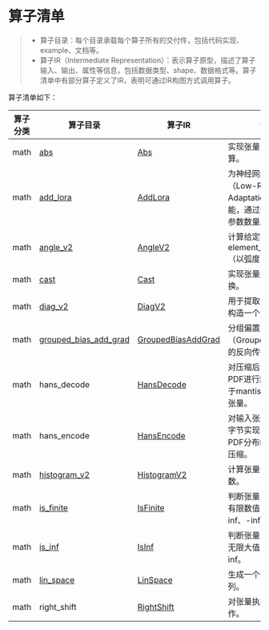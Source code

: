# 算子清单

> - 算子目录：每个目录承载每个算子所有的交付件，包括代码实现、example、文档等。
> - 算子IR（Intermediate Representation）：表示算子原型，描述了算子输入、输出、属性等信息，包括数据类型、shape、数据格式等。算子清单中有部分算子定义了IR，表明可通过IR构图方式调用算子。

算子清单如下：

| 算子分类 | 算子目录                                                     | 算子IR                                                       | 说明                                                         |
| -------- | ------------------------------------------------------------ | ------------------------------------------------------------ | ------------------------------------------------------------ |
| math     | [abs](../../math/abs/README.md)                              | [Abs](../../math/abs/op_graph/abs_proto.h)                   | 实现张量的绝对值运算。                                       |
| math     | [add_lora](../../math/add_lora/README.md)                    | [AddLora](../../math/add_lora/op_graph/add_lora_proto.h)     | 为神经网络添加LoRA（Low-Rank Adaptation）层功能，通过低秩分解减少参数数量。 |
| math     | [angle_v2](../../math/angle_v2/README.md)                    | [AngleV2](../../math/angle_v2/op_graph/angle_v2_proto.h)     | 计算给定输入张量的element_wise angle（以弧度为单位）。       |
| math     | [cast](../../math/cast/README.md)                            | [Cast](../../math/cast/op_graph/cast_proto.h)                | 实现张量数据类型转换。                                       |
| math     | [diag_v2](../../math/diag_v2/README.md)                      | [DiagV2](../../math/diag_v2/op_graph/diag_v2_proto.h)        | 用于提取对角线元素或构造一个对角矩阵。                       |
| math     | [grouped_bias_add_grad](../../math/grouped_bias_add_grad/README.md) | [GroupedBiasAddGrad](../../math/grouped_bias_add_grad/op_graph/grouped_bias_add_grad_proto.h) | 分组偏置加法（GroupedBiasAdd）的反向传播。                   |
| math     | hans_decode                                                  | [HansDecode](../../math/hans_decode/op_graph/hans_decode_proto.h) | 对压缩后的张量基于PDF进行解码，同时基于mantissa重组恢复张量。 |
| math     | hans_encode                                                  | [HansEncode](../../math/hans_encode/op_graph/hans_encode_proto.h) | 对输入张量指数位所在字节实现PDF统计，按PDF分布统计进行无损压缩。 |
| math     | [histogram_v2](../../math/histogram_v2/README.md)            | [HistogramV2](../../math/histogram_v2/op_graph/histogram_v2_proto.h) | 计算张量值分布的函数。                                       |
| math     | [is_finite](../../math/is_finite/README.md)                  | [IsFinite](../../math/is_finite/op_graph/is_finite_proto.h)  | 判断张量中哪些元素是有限数值，即不是inf、-inf或nan。         |
| math     | [is_inf](../../math/is_inf/README.md)                        | [IsInf](../../math/is_inf/op_graph/is_inf_proto.h)           | 判断张量中哪些元素是无限大值，即是inf、-inf。                |
| math     | [lin_space](../../math/lin_space/README.md)                  | [LinSpace](../../math/lin_space/op_graph/lin_space_proto.h)  | 生成一个等间隔数值序列。                                     |
| math     | right_shift                                                  | [RightShift](../../math/right_shift/op_graph/right_shift_proto.h) | 对张量执行按位右移操作。                                     |
